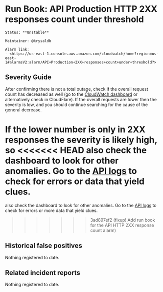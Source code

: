 # Run Book: API Production HTTP 2XX responses count under threshold

```{admonition} Metadata
Status: **Unstable**

Maintainer: @krysaldb

Alarm link:
- <https://us-east-1.console.aws.amazon.com/cloudwatch/home?region=us-east-1#alarmsV2:alarm/API+Production+2XX+responses+count+under+threshold?>
```

## Severity Guide

After confirming there is not a total outage, check if the overall request count
has decreased as well (go to the [CloudWatch dashboard](cloudcatch) or
alternatively check in CloudFlare). If the overall requests are lower then the
severity is low, and you should continue searching for the cause of the general
decrease.

If the lower number is only in 2XX responses the severity is likely high, so
<<<<<<< HEAD
also check the dashboard to look for other anomalies. Go to the
[API logs](api_logs) to check for errors or data that yield clues.
=======
also check the dashboard to look for other anomalies. Go to the [API
logs][api_logs] to check for errors or more data that yield clues.
>>>>>>> 3ad897ef2 (fixup! Add run book for the API HTTP 2XX response count alarm)

[cloudcatch]:
  https://us-east-1.console.aws.amazon.com/cloudwatch/home?region=us-east-1#dashboards/dashboard/ECS-Production-Dashboard
[api_logs]:
  https://us-east-1.console.aws.amazon.com/cloudwatch/home?region=us-east-1#logsV2:log-groups/log-group/$252Fecs$252Fproduction$252Fapi

## Historical false positives

Nothing registered to date.

## Related incident reports

Nothing registered to date.
